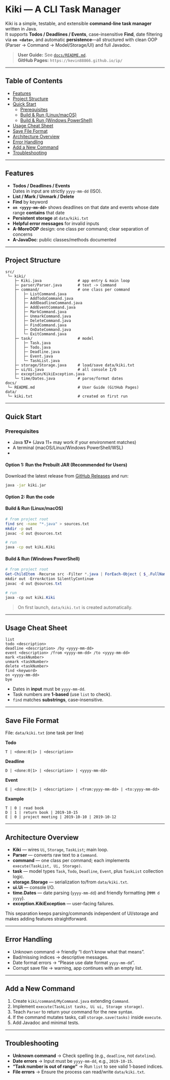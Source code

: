# Kiki — A CLI Task Manager

Kiki is a simple, testable, and extensible **command-line task manager** written in Java.  
It supports **Todos / Deadlines / Events**, case-insensitive **Find**, date filtering via **`on <date>`**, and automatic **persistence**—all structured with clean OOP (Parser → Command → Model/Storage/UI) and full Javadoc.

> **User Guide:** See [`docs/README.md`](docs/README.md).  
> **GitHub Pages:** `https://kevin88866.github.io/ip/`

---

## Table of Contents
- [Features](#features)
- [Project Structure](#project-structure)
- [Quick Start](#quick-start)
    - [Prerequisites](#prerequisites)
    - [Build & Run (Linux/macOS)](#build--run-linuxmacos)
    - [Build & Run (Windows PowerShell)](#build--run-windows-powershell)
- [Usage Cheat Sheet](#usage-cheat-sheet)
- [Save File Format](#save-file-format)
- [Architecture Overview](#architecture-overview)
- [Error Handling](#error-handling)
- [Add a New Command](#add-a-new-command)
- [Troubleshooting](#troubleshooting)

---

## Features
- **Todos / Deadlines / Events**  
  Dates in input are strictly `yyyy-mm-dd` (ISO).
- **List / Mark / Unmark / Delete**
- **Find** by keyword
- **`on <yyyy-mm-dd>`** shows deadlines on that date and events whose date range **contains** that date
- **Persistent storage** at `data/kiki.txt`
- **Helpful error messages** for invalid inputs
- **A-MoreOOP** design: one class per command; clear separation of concerns
- **A-JavaDoc**: public classes/methods documented

---

## Project Structure
```
src/
 └─ kiki/
    ├─ Kiki.java                # app entry & main loop
    ├─ parser/Parser.java       # text -> Command
    ├─ command/                 # one class per command
    │   ├─ ListCommand.java
    │   ├─ AddTodoCommand.java
    │   ├─ AddDeadlineCommand.java
    │   ├─ AddEventCommand.java
    │   ├─ MarkCommand.java
    │   ├─ UnmarkCommand.java
    │   ├─ DeleteCommand.java
    │   ├─ FindCommand.java
    │   ├─ OnDateCommand.java
    │   └─ ExitCommand.java
    ├─ task/                    # model
    │   ├─ Task.java
    │   ├─ Todo.java
    │   ├─ Deadline.java
    │   ├─ Event.java
    │   └─ TaskList.java
    ├─ storage/Storage.java     # load/save data/kiki.txt
    ├─ ui/Ui.java               # all console I/O
    ├─ exception/KikiException.java
    └─ time/Dates.java          # parse/format dates
docs/
 └─ README.md                   # User Guide (GitHub Pages)
data/
 └─ kiki.txt                    # created on first run
```

---

## Quick Start

### Prerequisites
- Java **17+** (Java 11+ may work if your environment matches)
- A terminal (macOS/Linux/Windows PowerShell/WSL)
- 
#### Option 1: Run the Prebuilt JAR (Recommended for Users)
Download the latest release from [GitHub Releases](https://github.com/Kevin88866/ip/releases/tag/A-Release) and run:

```bash
java -jar kiki.jar
```

#### Option 2: Run the code

#### Build & Run (Linux/macOS)

```bash
# from project root
find src -name "*.java" > sources.txt
mkdir -p out
javac -d out @sources.txt

# run
java -cp out kiki.Kiki
```

#### Build & Run (Windows PowerShell)
```powershell
# from project root
Get-ChildItem -Recurse src -Filter *.java | ForEach-Object { $_.FullName } | Set-Content sources.txt
mkdir out -ErrorAction SilentlyContinue
javac -d out @sources.txt

# run
java -cp out kiki.Kiki
```

> On first launch, `data/kiki.txt` is created automatically.

---

## Usage Cheat Sheet
```
list
todo <description>
deadline <description> /by <yyyy-mm-dd>
event <description> /from <yyyy-mm-dd> /to <yyyy-mm-dd>
mark <taskNumber>
unmark <taskNumber>
delete <taskNumber>
find <keyword>
on <yyyy-mm-dd>
bye
```
- Dates in **input** must be `yyyy-mm-dd`.
- Task numbers are **1-based** (use `list` to check).
- `find` matches **substrings**, case-insensitive.

---

## Save File Format
File: `data/kiki.txt` (one task per line)

**Todo**
```
T | <done:0|1> | <description>
```

**Deadline**
```
D | <done:0|1> | <description> | <yyyy-mm-dd>
```

**Event**
```
E | <done:0|1> | <description> | <from:yyyy-mm-dd> | <to:yyyy-mm-dd>
```

**Example**
```
T | 0 | read book
D | 1 | return book | 2019-10-15
E | 0 | project meeting | 2019-10-10 | 2019-10-12
```

---

## Architecture Overview
- **Kiki** — wires `Ui`, `Storage`, `TaskList`; main loop.
- **Parser** — converts raw text to a `Command`.
- **command** — one class per command; each implements `execute(TaskList, Ui, Storage)`.
- **task** — model types `Task`, `Todo`, `Deadline`, `Event`, plus `TaskList` collection logic.
- **storage.Storage** — serialization to/from `data/kiki.txt`.
- **ui.Ui** — console I/O.
- **time.Dates** — date parsing (`yyyy-mm-dd`) and friendly formatting (`MMM d yyyy`).
- **exception.KikiException** — user-facing failures.

This separation keeps parsing/commands independent of UI/storage and makes adding features straightforward.

---

## Error Handling
- Unknown command → friendly “I don’t know what that means”.
- Bad/missing indices → descriptive messages.
- Date format errors → “Please use date format `yyyy-mm-dd`”.
- Corrupt save file → warning, app continues with an empty list.

---

## Add a New Command
1. Create `kiki/command/MyCommand.java` extending `Command`.
2. Implement `execute(TaskList tasks, Ui ui, Storage storage)`.
3. Teach `Parser` to return your command for the new syntax.
4. If the command mutates tasks, call `storage.save(tasks)` inside `execute`.
5. Add Javadoc and minimal tests.

---

## Troubleshooting
- **Unknown command** → Check spelling (e.g., `deadline`, not `dateline`).
- **Date errors** → Input must be `yyyy-mm-dd`, e.g., `2019-10-15`.
- **“Task number is out of range”** → Run `list` to see valid 1-based indices.
- **File errors** → Ensure the process can read/write `data/kiki.txt`.
